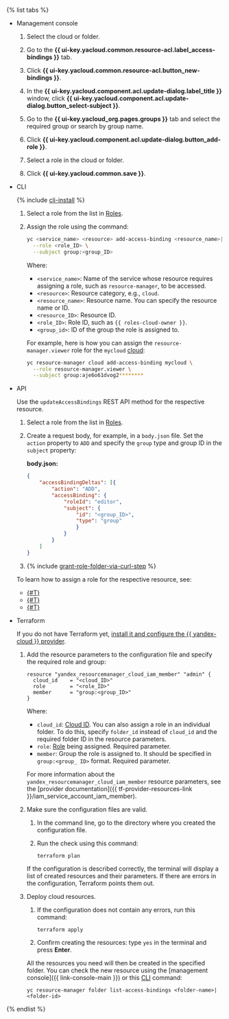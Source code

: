{% list tabs %}

- Management console

   1. Select the cloud or folder.

   1. Go to the **{{ ui-key.yacloud.common.resource-acl.label_access-bindings }}** tab.

   1. Click **{{ ui-key.yacloud.common.resource-acl.button_new-bindings }}**.

   1. In the **{{ ui-key.yacloud.component.acl.update-dialog.label_title }}** window, click **{{ ui-key.yacloud.component.acl.update-dialog.button_select-subject }}**.

   1. Go to the **{{ ui-key.yacloud_org.pages.groups }}** tab and select the required group or search by group name.

   1. Click **{{ ui-key.yacloud.component.acl.update-dialog.button_add-role }}**.

   1. Select a role in the cloud or folder.

   1. Click **{{ ui-key.yacloud.common.save }}**.

- CLI

   {% include [cli-install](../cli-install.md) %}

   1. Select a role from the list in [Roles](../../iam/concepts/access-control/roles.md).

   1. Assign the role using the command:

      ```bash
      yc <service_name> <resource> add-access-binding <resource_name>|<resource_ID> \
        --role <role_ID> \
        --subject group:<group_ID>
      ```

      Where:

      * `<service_name>`: Name of the service whose resource requires assigning a role, such as `resource-manager`, to be accessed.
      * `<resource>`: Resource category, e.g., `cloud`.
      * `<resource_name>`: Resource name. You can specify the resource name or ID.
      * `<resource_ID>`: Resource ID.
      * `<role_ID>`: Role ID, such as `{{ roles-cloud-owner }}`.
      * `<group_id>`: ID of the group the role is assigned to.

      For example, here is how you can assign the `resource-manager.viewer` role for the `mycloud` [cloud](../../resource-manager/concepts/resources-hierarchy.md#folder):

      ```bash
      yc resource-manager cloud add-access-binding mycloud \
        --role resource-manager.viewer \
        --subject group:aje6o61dvog2********
      ```

- API

   Use the `updateAccessBindings` REST API method for the respective resource.

   1. Select a role from the list in [Roles](../../iam/concepts/access-control/roles.md).

   1. Create a request body, for example, in a `body.json` file. Set the `action` property to `ADD` and specify the `group` type and group ID in the `subject` property:

      **body.json:**
      ```json
      {
          "accessBindingDeltas": [{
              "action": "ADD",
              "accessBinding": {
                  "roleId": "editor",
                  "subject": {
                      "id": "<group_ID>",
                      "type": "group"
                      }
                  }
              }
          ]
      }
      ```

   1. {% include [grant-role-folder-via-curl-step](../iam/grant-role-folder-via-curl-step.md) %}

   To learn how to assign a role for the respective resource, see:
   * [{#T}](../../iam/operations/sa/set-access-bindings.md)
   * [{#T}](../../resource-manager/operations/cloud/set-access-bindings.md)
   * [{#T}](../../resource-manager/operations/folder/set-access-bindings.md)

- Terraform

   If you do not have Terraform yet, [install it and configure the {{ yandex-cloud }} provider](../../tutorials/infrastructure-management/terraform-quickstart.md#install-terraform).

   1. Add the resource parameters to the configuration file and specify the required role and group:

      ```
      resource "yandex_resourcemanager_cloud_iam_member" "admin" {
        cloud_id    = "<cloud_ID>"
        role        = "<role_ID>"
        member      = "group:<group_ID>"
      }
      ```

      Where:

      * `cloud_id`: [Cloud ID](../../resource-manager/operations/cloud/get-id.md). You can also assign a role in an individual folder. To do this, specify `folder_id` instead of `cloud_id` and the required folder ID in the resource parameters.
      * `role`: [Role](../../iam/concepts/access-control/roles.md) being assigned. Required parameter.
      * `member`: Group the role is assigned to. It should be specified in `group:<group_ ID>` format. Required parameter.

      For more information about the `yandex_resourcemanager_cloud_iam_member` resource parameters, see the [provider documentation]({{ tf-provider-resources-link }}/iam_service_account_iam_member).

   1. Make sure the configuration files are valid.

      1. In the command line, go to the directory where you created the configuration file.
      1. Run the check using this command:

         ```
         terraform plan
         ```

      If the configuration is described correctly, the terminal will display a list of created resources and their parameters. If there are errors in the configuration, Terraform points them out.

   1. Deploy cloud resources.

      1. If the configuration does not contain any errors, run this command:

         ```
         terraform apply
         ```

      1. Confirm creating the resources: type `yes` in the terminal and press **Enter**.

      All the resources you need will then be created in the specified folder. You can check the new resource using the [management console]({{ link-console-main }}) or this [CLI](../../cli/quickstart.md) command:

      ```
      yc resource-manager folder list-access-bindings <folder-name>|<folder-id>
      ```

{% endlist %}
